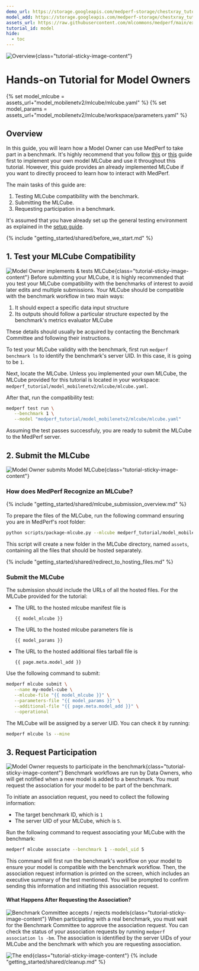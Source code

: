 ```yaml
---
demo_url: https://storage.googleapis.com/medperf-storage/chestxray_tutorial/demo_data.tar.gz
model_add: https://storage.googleapis.com/medperf-storage/chestxray_tutorial/mobilenetv2_weights.tar.gz
assets_url: https://raw.githubusercontent.com/mlcommons/medperf/main/examples/chestxray_tutorial/
tutorial_id: model
hide:
  - toc
---
```

![Overview](../tutorial_images/overview.png){class="tutorial-sticky-image-content"}

# Hands-on Tutorial for Model Owners

{% set model_mlcube = assets_url+"model_mobilenetv2/mlcube/mlcube.yaml" %}
{% set model_params = assets_url+"model_mobilenetv2/mlcube/workspace/parameters.yaml" %}

## Overview

In this guide, you will learn how a Model Owner can use MedPerf to take part in a benchmark. It's highly recommend that you follow [this](../mlcubes/mlcube_models.md) or [this](../mlcubes/gandlf_mlcube.md) guide first to implement your own model MLCube and use it throughout this tutorial. However, this guide provides an already implemented MLCube if you want to directly proceed to learn how to interact with MedPerf.

The main tasks of this guide are:

1. Testing MLCube compatibility with the benchmark.
2. Submitting the MLCube.
3. Requesting participation in a benchmark.

It's assumed that you have already set up the general testing environment as explained in the [setup guide](setup.md).

{% include "getting_started/shared/before_we_start.md" %}

## 1. Test your MLCube Compatibility

![Model Owner implements & tests MLCube](../tutorial_images/mo-1-mo-implements-cube.png){class="tutorial-sticky-image-content"}
Before submitting your MLCube, it is highly recommended that you test your MLCube compatibility with the benchmarks of interest to avoid later edits and multiple submissions. Your MLCube should be compatible with the benchmark workflow in two main ways:

1. It should expect a specific data input structure
2. Its outputs should follow a particular structure expected by the benchmark's metrics evaluator MLCube

These details should usually be acquired by contacting the Benchmark Committee and following their instructions.

To test your MLCube validity with the benchmark, first run `medperf benchmark ls` to identify the benchmark's server UID. In this case, it is going to be `1`.

Next, locate the MLCube. Unless you implemented your own MLCube, the MLCube provided for this tutorial is located in your workspace: `medperf_tutorial/model_mobilenetv2/mlcube/mlcube.yaml`.

After that, run the compatibility test:

```bash
medperf test run \
   --benchmark 1 \
   --model "medperf_tutorial/model_mobilenetv2/mlcube/mlcube.yaml"

```

Assuming the test passes successfuly, you are ready to submit the MLCube to the MedPerf server.

## 2. Submit the MLCube

![Model Owner submits Model MLCube](../tutorial_images/mo-2-mo-submits-model.png){class="tutorial-sticky-image-content"}

### How does MedPerf Recognize an MLCube?

{% include "getting_started/shared/mlcube_submission_overview.md" %}

To prepare the files of the MLCube, run the following command ensuring you are in MedPerf's root folder:

```bash
python scripts/package-mlcube.py --mlcube medperf_tutorial/model_mobilenetv2/mlcube --mlcube-types model
```

This script will create a new folder in the MLCube directory, named `assets`, containing all the files that should be hosted separately.

{% include "getting_started/shared/redirect_to_hosting_files.md" %}

### Submit the MLCube

The submission should include the URLs of all the hosted files. For the MLCube provided for the tutorial:

- The URL to the hosted mlcube manifest file is

   ```text
   {{ model_mlcube }}
   ```

- The URL to the hosted mlcube parameters file is

   ```text
   {{ model_params }}
   ```

- The URL to the hosted additional files tarball file is

   ```text
   {{ page.meta.model_add }}
   ```

Use the following command to submit:

```bash
medperf mlcube submit \
   --name my-model-cube \
   --mlcube-file "{{ model_mlcube }}" \
   --parameters-file "{{ model_params }}" \
   --additional-file "{{ page.meta.model_add }}" \
   --operational
```

The MLCube will be assigned by a server UID. You can check it by running:

```bash
medperf mlcube ls --mine
```

## 3. Request Participation

![Model Owner requests to participate in the benchmark](../tutorial_images/mo-3-mo-requests-participation.png){class="tutorial-sticky-image-content"}
Benchmark workflows are run by Data Owners, who will get notified when a new model is added to a benchmark. You must request the association for your model to be part of the benchmark.

To initiate an association request, you need to collect the following information:

- The target benchmark ID, which is `1`
- The server UID of your MLCube, which is `5`.

Run the following command to request associating your MLCube with the benchmark:

```bash
medperf mlcube associate --benchmark 1 --model_uid 5
```

This command will first run the benchmark's workflow on your model to ensure your model is compatible with the benchmark workflow. Then, the association request information is printed on the screen, which includes an executive summary of the test mentioned. You will be prompted to confirm sending this information and initiating this association request.

#### What Happens After Requesting the Association?

![Benchmark Committee accepts / rejects models](../tutorial_images/mo-4-bc-accepts-rejects-models.png){class="tutorial-sticky-image-content"}
When participating with a real benchmark, you must wait for the Benchmark Committee to approve the association request. You can check the status of your association requests by running `medperf association ls -bm`. The association is identified by the server UIDs of your MLCube and the benchmark with which you are requesting association.

![The end](../tutorial_images/the-end.png){class="tutorial-sticky-image-content"}
{% include "getting_started/shared/cleanup.md" %}
